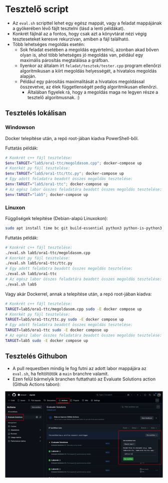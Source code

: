 # Tesztelő script

- Az `eval.sh` scripttel lehet egy egész mappát, vagy a feladat mappájának a gyökerében lévő fájlt tesztelni (lásd a lenti példákat).
- Konkrét fájlnál az a fontos, hogy csak azt a könyvtárat nézi végig teszteseteket keresve rekurzívan, amiben a fájl található.
- Több lehetséges megoldás esetén:
  - Sok feladat esetében a megoldás egyértelmű, azonban akad bőven olyan is, ahol több lehetséges jó megoldás van, például egy maximális párosítás megtalálása a gráfban.
  - Ilyenkor az általam írt `feladat/tesztek/tester.cpp` program ellenőrzi algoritmikusan a kiírt megoldás helyességét, a hivatalos megoldás alapján.
  - Például egy párosítás maximalitását a hivatalos megoldással összevetve, az élek függetlenségét pedig algoritmikusan ellenőrzi.
    - Általában figyelek rá, hogy a megoldás maga ne legyen része a tesztelő algoritmusnak. :)

## Tesztelés lokálisan

### Windowson

Docker telepítése után, a repó root-jában kiadva PowerShell-ből.

Futtatás példák:
```powershell
# Konkrét c++ fájl tesztelése:
$env:TARGET="lab5/ora1-ttc/megoldasom.cpp"; docker-compose up
# Konrkét py fájl tesztelése:
$env:TARGET="lab5/ora1-ttc/ttc.py"; docker-compose up
# Egy adott feladatra beadott összes megoldás tesztelése:
$env:TARGET="lab5/ora1-ttc"; docker-compose up
# Az egész labor összes feladatára beadott összes megoldás tesztelése:
$env:TARGET="lab5"; docker-compose up
```

### Linuxon

Függőségek telepítése (Debian-alapú Linuxokon):
```bash
sudo apt install time bc git build-essential python3 python-is-python3
```

Futtatás példák:
```bash
# Konkrét c++ fájl tesztelése:
./eval.sh lab5/ora1-ttc/megoldasom.cpp
# Konrkét py fájl tesztelése:
./eval.sh lab5/ora1-ttc/ttc.py
# Egy adott feladatra beadott összes megoldás tesztelése:
./eval.sh lab5/ora1-ttc
# Az egész labor összes feladatára beadott összes megoldás tesztelése:
./eval.sh lab5
```

Vagy akár Dockerrel, annak a telepítése után, a repó root-jában kiadva:
```bash
# Konkrét c++ fájl tesztelése:
TARGET=lab5/ora1-ttc/megoldasom.cpp sudo -E docker compose up
# Konrkét py fájl tesztelése:
TARGET=lab5/ora1-ttc/ttc.py sudo -E docker compose up
# Egy adott feladatra beadott összes megoldás tesztelése:
TARGET=lab5/ora1-ttc sudo -E docker compose up
# Az egész labor összes feladatára beadott összes megoldás tesztelése:
TARGET=lab5 sudo -E docker compose up
```

## Tesztelés Githubon

- A pull requestben mindig le fog futni az adott labor mappájára az `eval.sh`, ha feltöltötök a `main` branchre valamit.
- Ezen felül bármelyik branchen futtatható az Evaluate Solutions action (Github Actions tabon):

![](./assets/eval-github.png)
